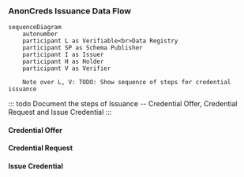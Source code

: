 ### AnonCreds Issuance Data Flow

```mermaid
sequenceDiagram
    autonumber
    participant L as Verifiable<br>Data Registry
    participant SP as Schema Publisher
    participant I as Issuer
    participant H as Holder   
    participant V as Verifier 

    Note over L, V: TODO: Show sequence of steps for credential issuance
```

::: todo
Document the steps of Issuance -- Credential Offer, Credential Request and Issue Credential
:::



#### Credential Offer

#### Credential Request

#### Issue Credential
